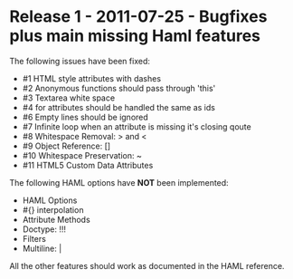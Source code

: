 # Release 1 - 2011-07-25 - Bugfixes plus main missing Haml features

The following issues have been fixed:

* #1 HTML style attributes with dashes
* #2 Anonymous functions should pass through 'this'
* #3 Textarea white space
* #4 for attributes should be handled the same as ids
* #6 Empty lines should be ignored
* #7 Infinite loop when an attribute is missing it's closing qoute
* #8 Whitespace Removal: > and <
* #9 Object Reference: []
* #10 Whitespace Preservation: ~
* #11 HTML5 Custom Data Attributes

The following HAML options have **NOT** been implemented:

* HAML Options
* #{} interpolation
* Attribute Methods
* Doctype: !!!
* Filters
* Multiline: |

All the other features should work as documented in the HAML reference.
